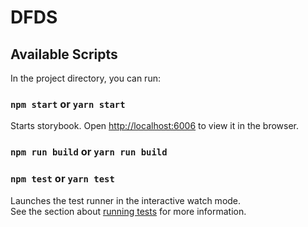 # DFDS

## Available Scripts

In the project directory, you can run:

### `npm start` or `yarn start`

Starts storybook.
Open [http://localhost:6006](http://localhost:6006) to view it in the browser.

### `npm run build` or `yarn run build`


### `npm test` or `yarn test`

Launches the test runner in the interactive watch mode.\
See the section about [running tests](https://facebook.github.io/create-react-app/docs/running-tests) for more information.

